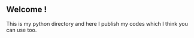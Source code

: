 ## Welcome !

This is my python directory and here I publish my codes which I think you can use too.